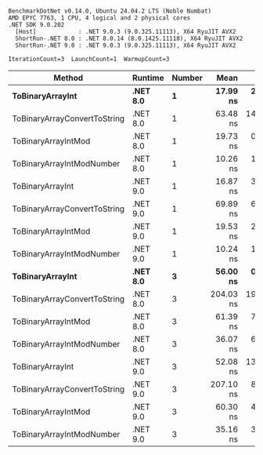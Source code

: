 ```

BenchmarkDotNet v0.14.0, Ubuntu 24.04.2 LTS (Noble Numbat)
AMD EPYC 7763, 1 CPU, 4 logical and 2 physical cores
.NET SDK 9.0.202
  [Host]            : .NET 9.0.3 (9.0.325.11113), X64 RyuJIT AVX2
  ShortRun-.NET 8.0 : .NET 8.0.14 (8.0.1425.11118), X64 RyuJIT AVX2
  ShortRun-.NET 9.0 : .NET 9.0.3 (9.0.325.11113), X64 RyuJIT AVX2

IterationCount=3  LaunchCount=1  WarmupCount=3  

```
| Method                       | Runtime  | Number | Mean      | Error     | StdDev   | Min       | Max       | Gen0   | Allocated |
|----------------------------- |--------- |------- |----------:|----------:|---------:|----------:|----------:|-------:|----------:|
| **ToBinaryArrayInt**             | **.NET 8.0** | **1**      |  **17.99 ns** |  **2.853 ns** | **0.156 ns** |  **17.90 ns** |  **18.17 ns** | **0.0019** |      **32 B** |
| ToBinaryArrayConvertToString | .NET 8.0 | 1      |  63.48 ns | 14.593 ns | 0.800 ns |  63.01 ns |  64.40 ns | 0.0057 |      96 B |
| ToBinaryArrayIntMod          | .NET 8.0 | 1      |  19.73 ns |  0.835 ns | 0.046 ns |  19.68 ns |  19.77 ns | 0.0019 |      32 B |
| ToBinaryArrayIntModNumber    | .NET 8.0 | 1      |  10.26 ns |  1.360 ns | 0.075 ns |  10.20 ns |  10.35 ns | 0.0019 |      32 B |
| ToBinaryArrayInt             | .NET 9.0 | 1      |  16.87 ns |  3.393 ns | 0.186 ns |  16.76 ns |  17.09 ns | 0.0019 |      32 B |
| ToBinaryArrayConvertToString | .NET 9.0 | 1      |  69.89 ns |  6.966 ns | 0.382 ns |  69.46 ns |  70.20 ns | 0.0057 |      96 B |
| ToBinaryArrayIntMod          | .NET 9.0 | 1      |  19.53 ns |  2.849 ns | 0.156 ns |  19.38 ns |  19.69 ns | 0.0019 |      32 B |
| ToBinaryArrayIntModNumber    | .NET 9.0 | 1      |  10.24 ns |  1.125 ns | 0.062 ns |  10.18 ns |  10.30 ns | 0.0019 |      32 B |
| **ToBinaryArrayInt**             | **.NET 8.0** | **3**      |  **56.00 ns** |  **0.608 ns** | **0.033 ns** |  **55.96 ns** |  **56.03 ns** | **0.0057** |      **96 B** |
| ToBinaryArrayConvertToString | .NET 8.0 | 3      | 204.03 ns | 19.532 ns | 1.071 ns | 202.84 ns | 204.92 ns | 0.0176 |     296 B |
| ToBinaryArrayIntMod          | .NET 8.0 | 3      |  61.39 ns |  7.285 ns | 0.399 ns |  60.93 ns |  61.64 ns | 0.0057 |      96 B |
| ToBinaryArrayIntModNumber    | .NET 8.0 | 3      |  36.07 ns |  6.879 ns | 0.377 ns |  35.64 ns |  36.32 ns | 0.0057 |      96 B |
| ToBinaryArrayInt             | .NET 9.0 | 3      |  52.08 ns | 13.388 ns | 0.734 ns |  51.54 ns |  52.92 ns | 0.0057 |      96 B |
| ToBinaryArrayConvertToString | .NET 9.0 | 3      | 207.10 ns |  8.198 ns | 0.449 ns | 206.66 ns | 207.56 ns | 0.0176 |     296 B |
| ToBinaryArrayIntMod          | .NET 9.0 | 3      |  60.30 ns |  4.296 ns | 0.235 ns |  60.05 ns |  60.52 ns | 0.0057 |      96 B |
| ToBinaryArrayIntModNumber    | .NET 9.0 | 3      |  35.16 ns |  3.032 ns | 0.166 ns |  35.04 ns |  35.35 ns | 0.0057 |      96 B |
